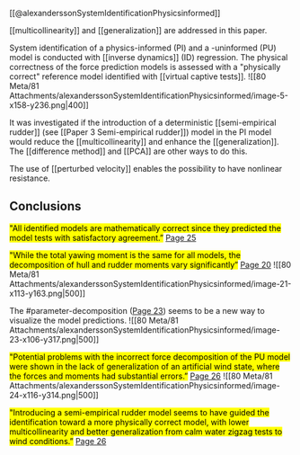 [[@alexanderssonSystemIdentificationPhysicsinformed]]

[[multicollinearity]] and [[generalization]] are addressed in this paper.

System identification of a physics-informed (PI) and a -uninformed (PU) model is conducted with [[inverse dynamics]] (ID) regression. 
The physical correctness of the force prediction models is assessed with a "physically correct" reference model identified with [[virtual captive tests]]. 
![[80 Meta/81 Attachments/alexanderssonSystemIdentificationPhysicsinformed/image-5-x158-y236.png|400]] 

It was investigated if the introduction of a deterministic [[semi-empirical rudder]] (see [[Paper 3 Semi-empirical rudder]]) model in the PI model would reduce the [[multicollinearity]] and enhance the [[generalization]].
The [[difference method]] and [[PCA]] are other ways to do this.

The use of [[perturbed velocity]] enables the possibility to have nonlinear resistance.
## Conclusions
<mark class="hltr-green">"All identified models are mathematically correct since they predicted the model tests with satisfactory agreement.”</mark> [Page 25](zotero://open-pdf/library/items/GHSB3SIB?page=25&annotation=FUAEYJCH) 

<mark class="hltr-green">"While the total yawing moment is the same for all models, the decomposition of hull and rudder moments vary significantly”</mark> [Page 20](zotero://open-pdf/library/items/GHSB3SIB?page=20&annotation=H7IZ8UKN) 
![[80 Meta/81 Attachments/alexanderssonSystemIdentificationPhysicsinformed/image-21-x113-y163.png|500]] 

The #parameter-decomposition ([Page 23](zotero://open-pdf/library/items/GHSB3SIB?page=23&annotation=QWD3AGFX)) seems to be a new way to visualize the model predictions.
![[80 Meta/81 Attachments/alexanderssonSystemIdentificationPhysicsinformed/image-23-x106-y317.png|500]] 

<mark class="hltr-green">"Potential problems with the incorrect force decomposition of the PU model were shown in the lack of generalization of an artificial wind state, where the forces and moments had substantial errors.”</mark> [Page 26](zotero://open-pdf/library/items/GHSB3SIB?page=26&annotation=QCTYRQIP) 
![[80 Meta/81 Attachments/alexanderssonSystemIdentificationPhysicsinformed/image-24-x116-y314.png|500]] 

<mark class="hltr-green">"Introducing a semi-empirical rudder model seems to have guided the identification toward a more physically correct model, with lower multicollinearity and better generalization from calm water zigzag tests to wind conditions.”</mark> [Page 26](zotero://open-pdf/library/items/GHSB3SIB?page=26&annotation=X7TSJPRP) 
